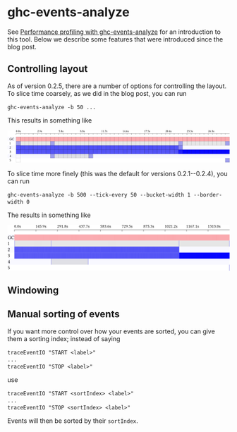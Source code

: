 ghc-events-analyze
==================

See [Performance profiling with
ghc-events-analyze](http://www.well-typed.com/blog/2014/02/ghc-events-analyze/)
for an introduction to this tool. Below we describe some features that were
introduced since the blog post.

## Controlling layout

As of version 0.2.5, there are a number of options for controlling the layout.
To slice time coarsely, as we did in the blog post, you can run

```
ghc-events-analyze -b 50 ...
```

This results in something like

![](slicedcoarsely.png)

To slice time more finely (this was the default for versions 0.2.1--0.2.4), you
can run

```
ghc-events-analyze -b 500 --tick-every 50 --bucket-width 1 --border-width 0
```

The results in something like

![](slicedfinely.png)

## Windowing

## Manual sorting of events

If you want more control over how your events are sorted, you can give them
a sorting index; instead of saying

```
traceEventIO "START <label>"
...
traceEventIO "STOP <label>"
```

use

```
traceEventIO "START <sortIndex> <label>"
...
traceEventIO "STOP <sortIndex> <label>"
```

Events will then be sorted by their `sortIndex`.
